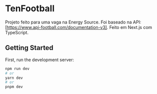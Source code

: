 # TenFootball
Projeto feito para uma vaga na Energy Source. Foi baseado na API: [https://www.api-football.com/documentation-v3]. Feito em Next.js com TypeScript.

## Getting Started

First, run the development server:

```bash
npm run dev
# or
yarn dev
# or
pnpm dev
```
